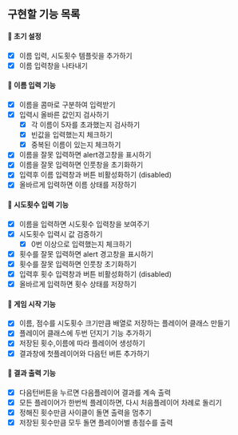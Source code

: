 ## 구현할 기능 목록

#### 📌 초기 설정

- [x] 이름 입력, 시도횟수 템플릿을 추가하기
- [x] 이름 입력창을 나타내기

#### 📌 이름 입력 기능

- [x] 이름을 콤마로 구분하여 입력받기
- [x] 입력시 올바른 값인지 검사하기
  - [x] 각 이름이 5자를 초과했는지 검사하기
  - [x] 빈값을 입력했는지 체크하기
  - [x] 중복된 이름이 있는지 체크하기
- [x] 이름을 잘못 입력하면 alert경고창을 표시하기
- [x] 이름을 잘못 입력하면 인풋창을 초기화하기
- [x] 입력후 이름 입력창과 버튼 비활성화하기 (disabled)
- [x] 올바르게 입력하면 이름 상태를 저장하기

#### 📌 시도횟수 입력 기능

- [x] 이름을 입력하면 시도횟수 입력창을 보여주기
- [x] 시도횟수 입력시 값 검증하기
  - [x] 0번 이상으로 입력했는지 체크하기
- [x] 횟수를 잘못 입력하면 alert 경고창을 표시하기
- [x] 횟수를 잘못 입력하면 인풋창 초기화하기
- [x] 입력후 횟수 입력창과 버튼 비활성화하기 (disabled)
- [x] 올바르게 입력하면 횟수 상태를 저장하기

#### 📌 게임 시작 기능

- [x] 이름, 점수를 시도횟수 크기만큼 배열로 저장하는 플레이어 클래스 만들기
- [x] 플레이어 클래스에 두번 던지기 기능 추가하기
- [x] 저장된 횟수,이름에 따라 플레이어 생성하기
- [x] 결과창에 첫플레이어와 다음턴 버튼 추가하기

#### 📌 결과 출력 기능

- [x] 다음턴버튼을 누르면 다음플레이어 결과를 계속 출력
- [x] 모든 플레이어가 한번씩 플레이하면, 다시 처음플레이어 차례로 돌리기
- [x] 정해진 횟수만큼 사이클이 돌면 출력을 멈추기
- [x] 저장된 횟수만큼 모두 돌면 플레이어별 총점수를 출력

<br>

<!-- 어려운점-마지막에는 턴을 그만돌리고 총점을 출력해야하는데, 다음이 마지막인걸 어떻게판별 -->
